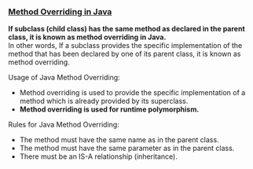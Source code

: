 ### [Method Overriding in Java](https://www.javatpoint.com/method-overriding-in-java)   
**If subclass (child class) has the same method as declared in the parent class, it is known as method overriding in Java.**   
In other words, If a subclass provides the specific implementation of the method that has been declared by one of its parent class, it is known as method overriding.   

Usage of Java Method Overriding:  
* Method overriding is used to provide the specific implementation of a method which is already provided by its superclass.  
* **Method overriding is used for runtime polymorphism.**  

Rules for Java Method Overriding:  
* The method must have the same name as in the parent class.  
* The method must have the same parameter as in the parent class.  
* There must be an IS-A relationship (inheritance).  

